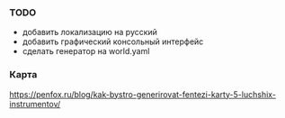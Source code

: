 ### TODO

- добавить локализацию на русский
- добавить графический консольный интерфейс
- сделать генератор на world.yaml

### Карта

https://penfox.ru/blog/kak-bystro-generirovat-fentezi-karty-5-luchshix-instrumentov/